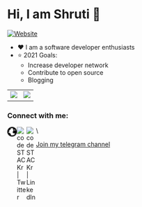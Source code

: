 # Hi, I am Shruti 👋

[![Website](https://img.shields.io/website?label=ShrutiKatpara&style=for-the-badge&url=https%3A%2F%2Fkshru9.github.io)](https://kshru9.github.io/)

- ❤️ I am a software developer enthusiasts
- ⭐ 2021 Goals:
  - Increase developer network
  - Contribute to open source
  - Blogging

<table width="100%">
  <tr>
    <td>
      <img height="200em" src="https://github-readme-stats.vercel.app/api?username=kshru9&show_icons=true&theme=onedark&hide_border=true" /> 
    </td>
    <td> 
      <img height="200em" src="https://github-readme-stats.vercel.app/api/top-langs/?username=kshru9&layout=compact&theme=dracula&hide_border=true"/> 
    </td>
  </tr>
<table>

### Connect with me:

[<img align="left" alt="codeSTACKr.com" width="22px" src="https://raw.githubusercontent.com/iconic/open-iconic/master/svg/globe.svg" />][website]
[<img align="left" alt="codeSTACKr | Twitter" width="22px" src="https://cdn.jsdelivr.net/npm/simple-icons@v3/icons/twitter.svg" />][twitter]
[<img align="left" alt="codeSTACKr | LinkedIn" width="22px" src="https://cdn.jsdelivr.net/npm/simple-icons@v3/icons/linkedin.svg" />][linkedin] \

[Join my telegram channel](https://t.me/joinchat/XTclBfooGns2MWQ1)

<br/>
<br/>

[website]: https://kshru9.github.io/
[twitter]: https://twitter.com/SKatpara
[linkedin]: https://www.linkedin.com/in/shrutikatpara
